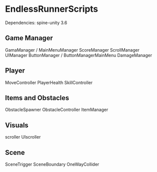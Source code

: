 # EndlessRunnerScripts


Dependencies: spine-unity 3.6


Game Manager
------------
GamaManager / MainMenuManager
ScoreManager
ScrollManager
UIManager
ButtonManager / ButtonManagerMainMenu
DamageManager


Player
------------
MoveController
PlayerHealth
SkillController


Items and Obstacles
------------
ObstacleSpawner
ObstacleController
ItemManager


Visuals
------------
scroller
UIscroller


Scene
------------
SceneTrigger
SceneBoundary
OneWayCollider
